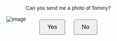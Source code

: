 ![image](https://github.com/Kartz2126/Sareen/assets/174878664/2bcd2386-a5cd-431e-a686-d7921588c741)<!DOCTYPE html>
<html lang="en">
<head>
    <meta charset="UTF-8">
    <meta name="viewport" content="width=device-width, initial-scale=1.0">
    <title>Tommy Question</title>
    <style>
        body {
            display: flex;
            justify-content: center;
            align-items: center;
            height: 100vh;
            font-family: Arial, sans-serif;
        }
        .container {
            text-align: center;
        }
        button {
            margin: 10px;
            padding: 10px 20px;
            font-size: 16px;
        }
    </style>
</head>
<body>
    <div class="container">
        <p>Can you send me a photo of Tommy?</p>
        <button id="yesButton">Yes</button>
        <button id="noButton">No</button>
    </div>
    <script>
        const yesButton = document.getElementById('yesButton');
        const noButton = document.getElementById('noButton');
        const catGifUrl = 'https://media1.giphy.com/media/rBszdmXbzglQUX7N4j/giphy.gif?cid=6c09b952r8ksdljicnf2jrlzsbjyn26ak00r9tavhiaipcea&ep=v1_internal_gif_by_id&rid=giphy.gif&ct=g';

        const noButtonTexts = [
            'Adichi saavedichiruve',
            'I miss Tommy',
            'Pleaseeee',
            'Cut panniruve',
            'Ungaluku vere vali iruku nenekiringelaa?',
            'Ungalukella manasatchiye illeya?',
            'Kalnenjakaare',
            'Yes'
        ];

        yesButton.addEventListener('click', () => {
            window.location.href = catGifUrl;
        });

        let noClickCount = 0;
        noButton.addEventListener('click', () => {
            if (noClickCount < noButtonTexts.length) {
                noButton.textContent = noButtonTexts[noClickCount];
                noClickCount++;
            }
            if (noClickCount === noButtonTexts.length) {
                yesButton.style.display = 'inline';
            }
        });
    </script>
</body>
</html>
